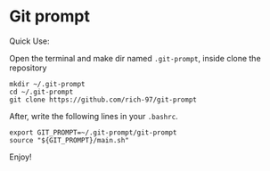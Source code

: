# Git prompt

Quick Use:

Open the terminal and make dir named `.git-prompt`, inside clone the repository

```shell
mkdir ~/.git-prompt
cd ~/.git-prompt
git clone https://github.com/rich-97/git-prompt
```

After, write the following lines in your `.bashrc`.

```shell
export GIT_PROMPT=~/.git-prompt/git-prompt
source "${GIT_PROMPT}/main.sh"
```

Enjoy!
